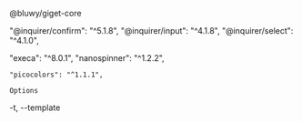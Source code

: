 @bluwy/giget-core

"@inquirer/confirm": "^5.1.8",
"@inquirer/input": "^4.1.8",
"@inquirer/select": "^4.1.0",


"execa": "^8.0.1",
"nanospinner": "^1.2.2",

    "picocolors": "^1.1.1",

	Options

-t, --template <template>
You can specify the desired template from the command line. This is useful for automation, where you'd like to skip any interactive prompts.

npm create hono@latest ./my-app -- --template cloudflare-pages
-i, --install
Install dependencies after cloning template.

npm create hono@latest ./my-app -- --install
-p, --pm <pnpm|bun|deno|npm|yarn>
Allows you to specify which package manager to use.

npm create hono@latest ./my-app -- --pm pnpm
-o, --offline
Use the local cache instead of fetching the latest templates.

npm create hono@latest ./my-app -- --offline